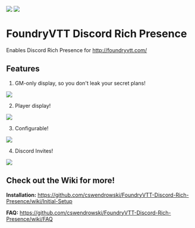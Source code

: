 ![](https://img.shields.io/badge/Foundry-v0.4.X-informational)
[![](https://img.shields.io/badge/Buy%20Me%20A%20Coffee-%243-orange)](https://www.buymeacoffee.com/T2tZvWJ)

# FoundryVTT Discord Rich Presence

Enables Discord Rich Presence for http://foundryvtt.com/

## Features

1) GM-only display, so you don't leak your secret plans!

![](https://i.imgur.com/m6qwl7E.png)

2) Player display!

![](https://i.imgur.com/mNfLSKW.png)

3) Configurable!

![](https://i.imgur.com/AxeUTb4.png)

4) Discord Invites!

![](https://i.imgur.com/q851n1H.png)

## Check out the Wiki for more!

**Installation:** https://github.com/cswendrowski/FoundryVTT-Discord-Rich-Presence/wiki/Initial-Setup

**FAQ:** https://github.com/cswendrowski/FoundryVTT-Discord-Rich-Presence/wiki/FAQ
